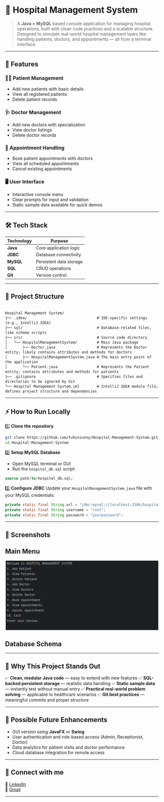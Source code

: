 # 🏥 Hospital Management System

> A **Java + MySQL** based console application for managing hospital operations, built with clean code practices and a scalable structure.
> Designed to simulate real-world hospital management tasks like handling patients, doctors, and appointments — all from a terminal interface.

---

## 🚀 Features

### 👨‍⚕️ Patient Management

* Add new patients with basic details
* View all registered patients
* Delete patient records

### 🩺 Doctor Management

* Add new doctors with specialization
* View doctor listings
* Delete doctor records

### 📅 Appointment Handling

* Book patient appointments with doctors
* View all scheduled appointments
* Cancel existing appointments

### 🖥️ User Interface

* Interactive console menu
* Clear prompts for input and validation
* Static sample data available for quick demos

---

## 🛠️ Tech Stack

| Technology | Purpose                 |
| ---------- | ----------------------- |
| **Java**   | Core application logic  |
| **JDBC**   | Database connectivity   |
| **MySQL**  | Persistent data storage |
| **SQL**    | CRUD operations         |
| **Git**    | Version control         |

---

## 📂 Project Structure


```

Hospital Management System/
├── .idea/                                # IDE-specific settings (e.g., IntelliJ IDEA)
├── sql/                                  # Database-related files, like schema scripts
├── src/                                  # Source code directory
│   └── HospitalManagementSystem/         # Main Java package
│       ├── Doctor.java                   # Represents the Doctor entity; likely contains attributes and methods for doctors
│       ├── HospitalManagementSystem.java # The main entry point of the application
│       └── Patient.java                  # Represents the Patient entity; contains attributes and methods for patients
├── .gitignore                            # Specifies files and directories to be ignored by Git
└── Hospital Management System.iml        # IntelliJ IDEA module file; defines project structure and dependencies

```

---

## ⚡ How to Run Locally

1️⃣ **Clone the repository**

```bash
git clone https://github.com/tuhinsunny/Hospital-Management-System.git
cd Hospital-Management-System
```

2️⃣ **Setup MySQL Database**

* Open MySQL terminal or GUI
* Run the `hospital_db.sql` script:

```sql
source path/to/hospital_db.sql;
```

3️⃣ **Configure JDBC**
Update your `HospitalManagementSystem.java` file with your MySQL credentials:

```java
private static final String url = "jdbc:mysql://localhost:3306/hospital_db";
private static final String username = "root";
private static final String password = "yourpassword";
```



---

## 📸 Screenshots

## Main Menu
<p align="center">
  <img src="Main%20Menu.png" alt="Main Menu Screenshot" width="500"/>
</p>

## Database Schema


---

## 🎯 Why This Project Stands Out

✅ **Clean, modular Java code** — easy to extend with new features
✅ **SQL-backed persistent storage** — realistic data handling
✅ **Static sample data** — instantly test without manual entry
✅ **Practical real-world problem solving** — applicable to healthcare scenarios
✅ **Git best practices** — meaningful commits and proper structure

---

## 🔮 Possible Future Enhancements

* GUI version using **JavaFX** or **Swing**
* User authentication and role-based access (Admin, Receptionist, Doctor)
* Data analytics for patient visits and doctor performance
* Cloud database integration for remote access


---

## 🤝 Connect with me

💼 [LinkedIn](https://www.linkedin.com/in/tuhin-chandra-a675ab250/) <br/>
📧 [Gmail](mailto:tuhinchandra2k04@gmail.com)

---

